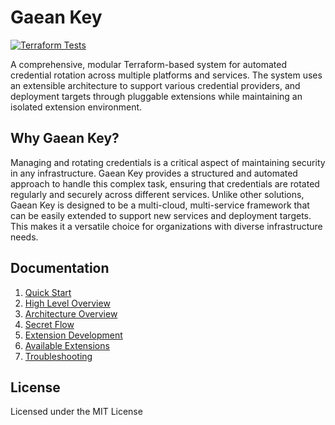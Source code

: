 # Gaean Key

[![Terraform Tests](https://github.com/aklakina/gaean-key/actions/workflows/terraform-tests.yml/badge.svg)](https://github.com/aklakina/gaean-key/actions/workflows/terraform-tests.yml)

A comprehensive, modular Terraform-based system for automated credential rotation across multiple platforms and services.
The system uses an extensible architecture to support various credential providers, and deployment targets through pluggable extensions
while maintaining an isolated extension environment.

## Why Gaean Key?

Managing and rotating credentials is a critical aspect of maintaining security in any infrastructure. Gaean Key provides a structured and automated approach to handle this complex task, ensuring that credentials are rotated regularly and securely across different services.
Unlike other solutions, Gaean Key is designed to be a multi-cloud, multi-service framework that can be easily extended to support new services and deployment targets.
This makes it a versatile choice for organizations with diverse infrastructure needs.

## Documentation

1. [Quick Start](./docs/quick_start.md)
2. [High Level Overview](./docs/high_level_overview.md)
3. [Architecture Overview](./docs/architecture_overview.md)
4. [Secret Flow](./docs/secret_flow.md)
5. [Extension Development](./docs/extension_development.md)
6. [Available Extensions](./docs/available_extensions.md)
7. [Troubleshooting](./docs/troubleshooting.md)

## License

Licensed under the MIT License